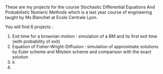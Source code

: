 These are my projects for the course Stochastic Differential Equations And Probabilistic Numeric Methods which is a last year course of engineering taught by Ms Blanchet at Ecole Centrale Lyon.

You will find 6 projects :

1. Exit time for a brownian motion : simulation of a BM and its first exit time (with probability of exit)
2. Equation of Fisher-Wright-Diffusion : simulation of approximate solutions by Euler scheme and Milstein scheme and comparison with the exact solution
3. k
4. 
